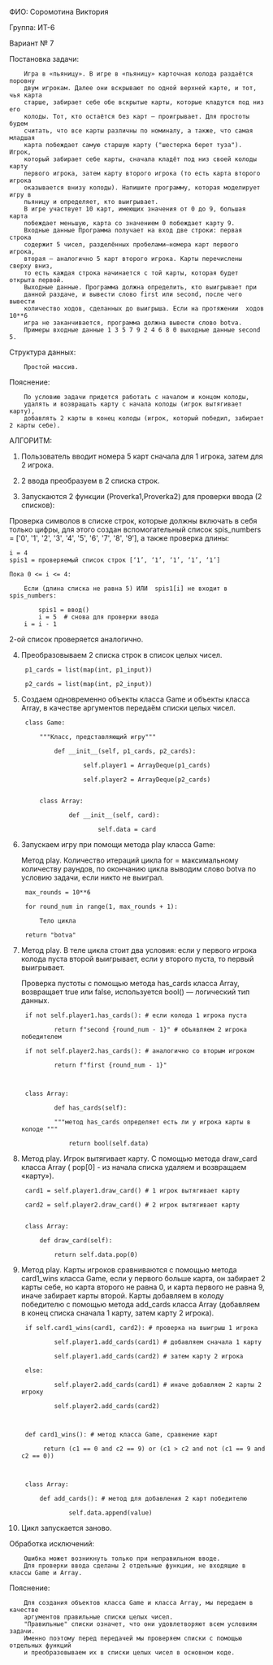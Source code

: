 ФИО: Соромотина Виктория 

Группа: ИТ-6

Вариант № 7

Постановка задачи: 

		Игра в «пьяницу». В игре в «пьяницу» карточная колода раздаётся поровну 
		двум игрокам. Далее они вскрывают по одной верхней карте, и тот, чья карта 
		старше, забирает себе обе вскрытые карты, которые кладутся под низ его 
		колоды. Тот, кто остаётся без карт – проигрывает. Для простоты будем 
		считать, что все карты различны по номиналу, а также, что самая младшая 
		карта побеждает самую старшую карту ("шестерка берет туза"). Игрок, 
		который забирает себе карты, сначала кладёт под низ своей колоды карту 
		первого игрока, затем карту второго игрока (то есть карта второго игрока 
		оказывается внизу колоды). Напишите программу, которая моделирует игру в 
		пьяницу и определяет, кто выигрывает. 
		В игре участвует 10 карт, имеющих значения от 0 до 9, большая карта 
		побеждает меньшую, карта со значением 0 побеждает карту 9. 
		Входные данные Программа получает на вход две строки: первая строка 
		содержит 5 чисел, разделённых пробелами—номера карт первого игрока, 
		вторая – аналогично 5 карт второго игрока. Карты перечислены сверху вниз, 
		то есть каждая строка начинается с той карты, которая будет открыта первой. 
		Выходные данные. Программа должна определить, кто выигрывает при 
		данной раздаче, и вывести слово first или second, после чего вывести 
		количество ходов, сделанных до выигрыша. Если на протяжении  ходов 10**6
		игра не заканчивается, программа должна вывести слово botva. 
		Примеры входные данные 1 3 5 7 9 2 4 6 8 0 выходные данные second 5.
  

Структура данных: 

		Простой массив.
  

Пояснение:

		По условию задачи придется работать с началом и концом колоды,
		удалять и возвращать карту с начала колоды (игрок вытягивает карту),
		добавлять 2 карты в конец колоды (игрок, который победил, забирает 2 карты себе).
  

АЛГОРИТМ: 

1. Пользователь вводит номера 5 карт сначала для 1 игрока, затем для 2 игрока.

2. 2 ввода преобразуем в 2 списка строк. 

3. Запускаются 2 функции (Proverka1,Proverka2) для проверки ввода (2 списков):

Проверка символов в списке строк, которые должны включать в себя только цифры,
для этого создан вспомогательный список spis_numbers = ['0', '1', '2', '3', '4', '5', '6', '7', '8', '9'],
а также проверка длины:

	i = 4
	spis1 = проверяемый список строк [‘1’, ‘1’, ‘1’, ‘1’, ‘1’]

	Пока 0 <= i <= 4:

		Если (длина списка не равна 5) ИЛИ  spis1[i] не входит в spis_numbers:

 			spis1 = ввод()
			i = 5  # снова для проверки ввода 
		i = i - 1


2-ой список проверяется аналогично.


4. Преобразовываем 2 списка строк в список целых чисел.
   
		p1_cards = list(map(int, p1_input))

		p2_cards = list(map(int, p2_input))


5. Создаем одновременно объекты класса Game и объекты класса Array, в качестве аргументов передаём списки целых чисел.

   
		class Game:

    		"""Класс, представляющий игру"""
   
    			def __init__(self, p1_cards, p2_cards):
   
        				self.player1 = ArrayDeque(p1_cards)
   
        				self.player2 = ArrayDeque(p2_cards)
   

			class Array:

    				def __init__(self, card):
   
        					self.data = card
   

6. Запускаем игру при помощи метода play класса Game:
        
   Метод play. Количество итераций цикла for = максимальному количеству раундов, по окончанию цикла выводим слово
   botva по условию задачи, если никто не выиграл.
   
   
		max_rounds = 10**6

		for round_num in range(1, max_rounds + 1):

  			Тело цикла
   
		return "botva"



7. Метод play. В теле цикла стоит два условия: если у первого игрока колода пуста второй выигрывает, если у второго пуста, то первый выигрывает.
 
   Проверка пустоты с помощью метода has_cards класса Array, возвращает true или false, используется bool() — логический тип данных.
   
   

		if not self.player1.has_cards(): # если колода 1 игрока пуста

    			return f"second {round_num - 1}" # объявляем 2 игрока победителем
   
		if not self.player2.has_cards(): # аналогично со вторым игроком

    			return f"first {round_num - 1}"

   

		class Array:

    			def has_cards(self):
   
       		 	"""метод has_cards определяет есть ли у игрока карты в колоде """
   
       		 		return bool(self.data)
   


8. Метод play. Игрок вытягивает карту. С помощью метода draw_card класса Array ( pop[0] - из начала списка удаляем и возвращаем «карту»).
   
   

		card1 = self.player1.draw_card() # 1 игрок вытягивает карту

		card2 = self.player2.draw_card() # 2 игрок вытягивает карту


		class Array:

			def draw_card(self):

   				return self.data.pop(0)


      

9. Метод play. Карты игроков сравниваются c помощью метода card1_wins класса Game, если у первого больше карта, он забирает 2 карты себе,  но карта второго не равна 0, и карта первого не равна 9, иначе забирает карты второй. Карты добавляем в колоду победителю с помощью метода add_cards класса Array (добавляем в конец списка сначала 1 карту, затем карту 2 игрока).

    
		if self.card1_wins(card1, card2): # проверка на выигрыш 1 игрока

     			self.player1.add_cards(card1) # добавляем сначала 1 карту
      
    			self.player1.add_cards(card2) # затем карту 2 игрока 
     
		else:

    			self.player2.add_cards(card1) # иначе добавляем 2 карты 2 игроку
     
      			self.player2.add_cards(card2)

       

		def card1_wins(): # метод класса Game, сравнение карт

 			 return (c1 == 0 and c2 == 9) or (c1 > c2 and not (c1 == 9 and c2 == 0))

  

		class Array:

			def add_cards(): # метод для добавления 2 карт победителю
 
    				self.data.append(value) 

      


10. Цикл запускается заново. 

Обработка исключений:

		Ошибка может возникнуть только при неправильном вводе.
		Для проверки ввода сделаны 2 отдельные функции, не входящие в классы Game и Array.

Пояснение: 

		Для создания объектов класса Game и класса Array, мы передаем в качестве
		аргументов правильные списки целых чисел.
		"Правильные" списки означет, что они удовлетворяют всем условиям задачи.
		Именно поэтому перед передачей мы проверяем списки с помощью отдельных функций
		и преобразовываем их в списки целых чисел в основном коде. 







